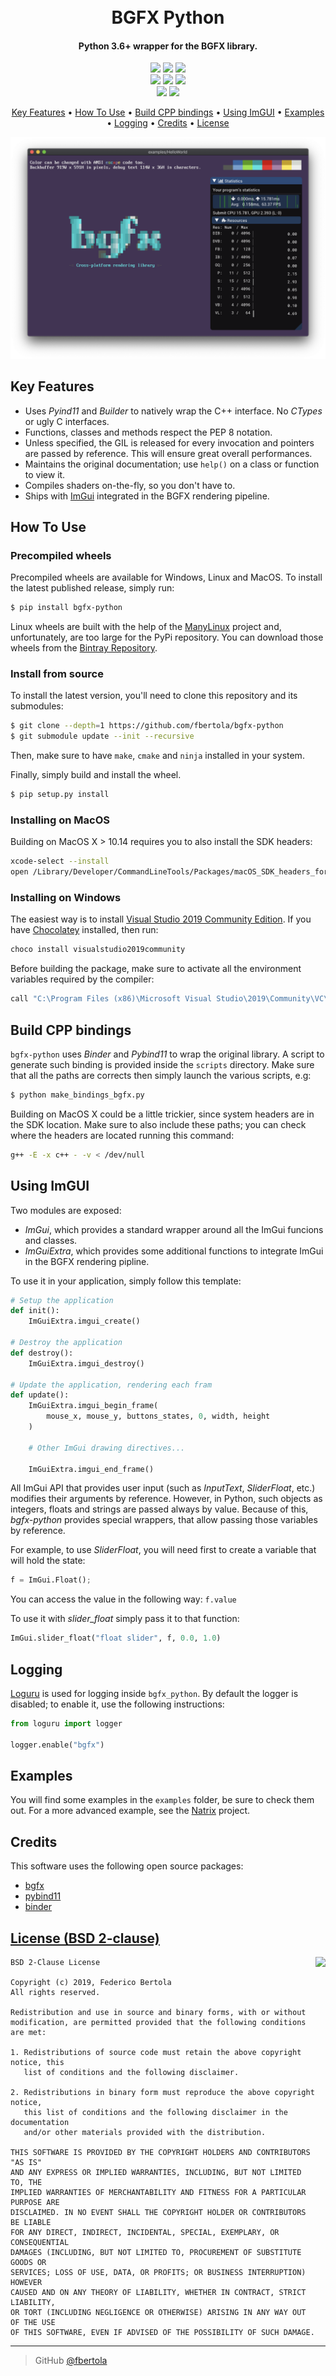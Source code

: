 <h1 align="center"> 
  <br>
  BGFX Python
  <br>
</h1>

<h4 align="center">Python 3.6+ wrapper for the BGFX library.</h4>

<p align="center">
  <img src="https://img.shields.io/pypi/pyversions/bgfx-python">
  <img src="https://img.shields.io/pypi/v/bgfx-python">
  <img src="https://img.shields.io/pypi/wheel/bgfx-python">
  <br />
  <a href="https://github.com/fbertola/bgfx-python/issues"><img src="https://img.shields.io/github/issues/fbertola/bgfx-python.svg"></a>
  <img src="https://img.shields.io/badge/contributions-welcome-orange.svg">
  <a href="https://opensource.org/licenses/BSD"><img src="https://img.shields.io/badge/license-BSD--2%20clause-blue.svg"></a>
  <br />
  <a href="https://travis-ci.com/fbertola/bgfx-python"><img src="https://travis-ci.com/fbertola/bgfx-python.svg?branch=master"></a>
  <a href="https://ci.appveyor.com/project/fbertola/bgfx-python/branch/master"><img src="https://ci.appveyor.com/api/projects/status/bu72q2ybqb6eqhbq/branch/master?svg=true"></a>
</p>

<p align="center">
  <a href="#key-features">Key Features</a> •
  <a href="#how-to-use">How To Use</a> •
  <a href="#build-cpp-bindings">Build CPP bindings</a> •
  <a href="#using-imgui">Using ImGUI</a> •
  <a href="#examples">Examples</a> •
  <a href="#logging">Logging</a> •
  <a href="#credits">Credits</a> •
  <a href="#license">License</a>
</p>

<p align="center">
  <img src="https://raw.githubusercontent.com/fbertola/bgfx-python/master/examples/helloworld/screenshot.png">
</p>

## Key Features

* Uses _Pyind11_ and _Builder_ to natively wrap the C++ interface. No _CTypes_ or ugly C interfaces.
* Functions, classes and methods respect the PEP 8 notation.
* Unless specified, the GIL is released for every invocation and pointers are passed by reference. This will ensure great overall performances.
* Maintains the original documentation; use `help()` on a class or function to view it.
* Compiles shaders on-the-fly, so you don't have to.
* Ships with [ImGui](https://github.com/ocornut/imgui) integrated in the BGFX rendering pipeline.  

## How To Use

### Precompiled wheels

Precompiled wheels are available for Windows, Linux and MacOS.
To install the latest published release, simply run:

```bash
$ pip install bgfx-python
```

Linux wheels are built with the help of the [ManyLinux](https://github.com/pypa/manylinux) project and, unfortunately, are too large for the PyPi repository.
You can download those wheels from the [Bintray Repository](https://bintray.com/fbertola/bgfx-python-wheels/bgfx-python/).

### Install from source

To install the latest version, you'll need to clone this repository and its submodules:

```bash
$ git clone --depth=1 https://github.com/fbertola/bgfx-python
$ git submodule update --init --recursive
```

Then, make sure to have `make`, `cmake` and `ninja` installed in your system.

Finally, simply build and install the wheel.

```bash
$ pip setup.py install
``` 

### Installing on MacOS 

Building on MacOS X > 10.14 requires you to also install the SDK headers:

```bash
xcode-select --install
open /Library/Developer/CommandLineTools/Packages/macOS_SDK_headers_for_macOS_10.14.pkg
```

### Installing on Windows

The easiest way is to install [Visual Studio 2019 Community Edition](https://visualstudio.microsoft.com/it/vs/). If you have [Chocolatey](https://chocolatey.org/install) installed, then run:

```bash
choco install visualstudio2019community
```

Before building the package, make sure to activate all the environment variables required by the compiler:

```bash
call "C:\Program Files (x86)\Microsoft Visual Studio\2019\Community\VC\Auxiliary\Build\vcvarsall.bat" x86_amd64
```

## Build CPP bindings

`bgfx-python` uses _Binder_ and _Pybind11_ to wrap the original library. A script to generate such binding is provided inside the `scripts` directory.
Make sure that all the paths are corrects then simply launch the various scripts, e.g:

```bash
$ python make_bindings_bgfx.py
``` 

Building on MacOS X could be a little trickier, since system headers are in the SDK location. Make sure to also include these paths; you can check where the headers are located running this command:

```bash
g++ -E -x c++ - -v < /dev/null
```

## Using ImGUI

Two modules are exposed:
* *ImGui*, which provides a standard wrapper around all the ImGui funcions and classes.
* *ImGuiExtra*, which provides some additional functions to integrate ImGui in the BGFX rendering pipline.

To use it in your application, simply follow this template:

```python
# Setup the application
def init():
    ImGuiExtra.imgui_create()

# Destroy the application
def destroy():
    ImGuiExtra.imgui_destroy()

# Update the application, rendering each fram
def update():
    ImGuiExtra.imgui_begin_frame(
        mouse_x, mouse_y, buttons_states, 0, width, height
    )

    # Other ImGui drawing directives...

    ImGuiExtra.imgui_end_frame()
```
 
All ImGui API that provides user input (such as _InputText_, _SliderFloat_, etc.) modifies their arguments by reference. However, in Python, such objects as integers, floats and strings are passed always by value. Because of this, *bgfx-python* provides special wrappers, that allow passing those variables by reference.

For example, to use _SliderFloat_, you will need first to create a variable that will hold the state:

```python
f = ImGui.Float();
```
You can access the value in the following way: `f.value`

To use it with _slider_float_ simply pass it to that function:

```python
ImGui.slider_float("float slider", f, 0.0, 1.0)
```

## Logging

[Loguru](https://github.com/Delgan/loguru) is used for logging inside `bgfx_python`. By default the logger is disabled; to enable it, use the following instructions:

```python
from loguru import logger

logger.enable("bgfx")
```

## Examples

You will find some examples in the `examples` folder, be sure to check them out.
For a more advanced example, see the [Natrix](https://github.com/fbertola/Natrix) project.

## Credits

This software uses the following open source packages:

- [bgfx](https://github.com/bkaradzic/bgfx)
- [pybind11](https://github.com/pybind/pybind11)
- [binder](https://github.com/RosettaCommons/binder)


[License (BSD 2-clause)](https://raw.githubusercontent.com/fbertola/bgfx-python/master/LICENSE)
-----------------------------------------------------------------------

<a href="http://opensource.org/licenses/BSD-2-Clause" target="_blank">
<img align="right" src="http://opensource.org/trademarks/opensource/OSI-Approved-License-100x137.png">
</a>

    BSD 2-Clause License
    
    Copyright (c) 2019, Federico Bertola
    All rights reserved.
    
    Redistribution and use in source and binary forms, with or without
    modification, are permitted provided that the following conditions are met:
    
    1. Redistributions of source code must retain the above copyright notice, this
       list of conditions and the following disclaimer.
    
    2. Redistributions in binary form must reproduce the above copyright notice,
       this list of conditions and the following disclaimer in the documentation
       and/or other materials provided with the distribution.
    
    THIS SOFTWARE IS PROVIDED BY THE COPYRIGHT HOLDERS AND CONTRIBUTORS "AS IS"
    AND ANY EXPRESS OR IMPLIED WARRANTIES, INCLUDING, BUT NOT LIMITED TO, THE
    IMPLIED WARRANTIES OF MERCHANTABILITY AND FITNESS FOR A PARTICULAR PURPOSE ARE
    DISCLAIMED. IN NO EVENT SHALL THE COPYRIGHT HOLDER OR CONTRIBUTORS BE LIABLE
    FOR ANY DIRECT, INDIRECT, INCIDENTAL, SPECIAL, EXEMPLARY, OR CONSEQUENTIAL
    DAMAGES (INCLUDING, BUT NOT LIMITED TO, PROCUREMENT OF SUBSTITUTE GOODS OR
    SERVICES; LOSS OF USE, DATA, OR PROFITS; OR BUSINESS INTERRUPTION) HOWEVER
    CAUSED AND ON ANY THEORY OF LIABILITY, WHETHER IN CONTRACT, STRICT LIABILITY,
    OR TORT (INCLUDING NEGLIGENCE OR OTHERWISE) ARISING IN ANY WAY OUT OF THE USE
    OF THIS SOFTWARE, EVEN IF ADVISED OF THE POSSIBILITY OF SUCH DAMAGE.


---

> GitHub [@fbertola](https://github.com/fbertola)
